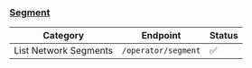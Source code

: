 ### [Segment](https://developer.hashicorp.com/consul/api-docs-docs/operator/segment)

| Category              | Endpoint            | Status 
| --------------------- | ------------------- | ------ 
| List Network Segments | `/operator/segment` | ✅ 
